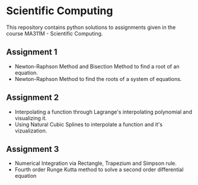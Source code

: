 # Scientific Computing

This repository contains python solutions to assignments given in the course MA311M - Scientific Computing.

## Assignment 1
* Newton-Raphson Method and Bisection Method to find a root of an equation.
* Newton-Raphson Method to find the roots of a system of equations.

## Assignment 2
* Interpolating a function through Lagrange's interpolating polynomial and visualizing it.
* Using Natural Cubic Splines to interpolate a function and it's vizualization.

## Assignment 3
* Numerical Integration via Rectangle, Trapezium and Simpson rule.
* Fourth order Runge Kutta method to solve a second order differential equation

